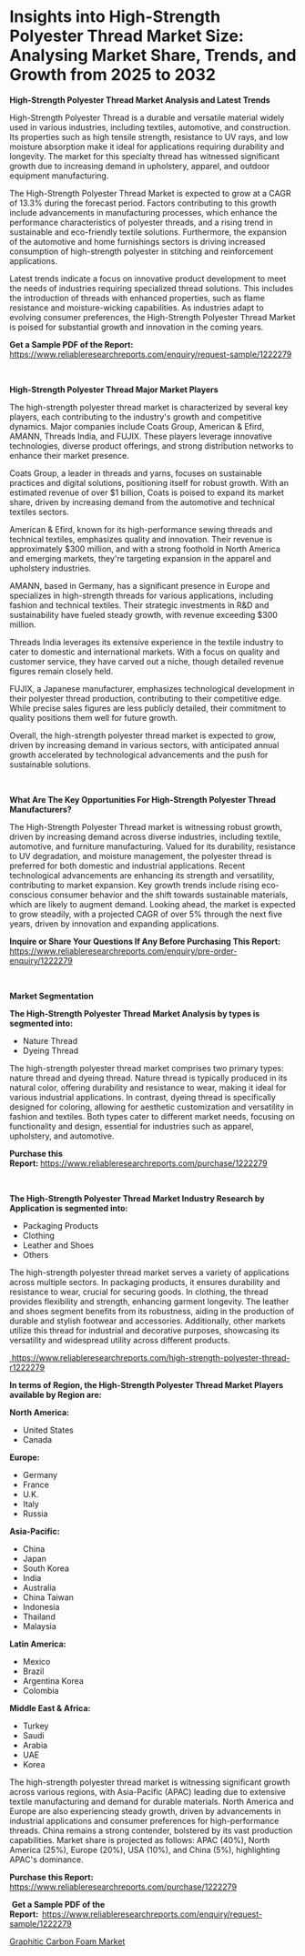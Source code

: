<p><h1>Insights into High-Strength Polyester Thread Market Size: Analysing Market Share, Trends, and Growth from 2025 to 2032</h1></p><p><strong>High-Strength Polyester Thread Market Analysis and Latest Trends</strong></p>
<p><p>High-Strength Polyester Thread is a durable and versatile material widely used in various industries, including textiles, automotive, and construction. Its properties such as high tensile strength, resistance to UV rays, and low moisture absorption make it ideal for applications requiring durability and longevity. The market for this specialty thread has witnessed significant growth due to increasing demand in upholstery, apparel, and outdoor equipment manufacturing.</p><p>The High-Strength Polyester Thread Market is expected to grow at a CAGR of 13.3% during the forecast period. Factors contributing to this growth include advancements in manufacturing processes, which enhance the performance characteristics of polyester threads, and a rising trend in sustainable and eco-friendly textile solutions. Furthermore, the expansion of the automotive and home furnishings sectors is driving increased consumption of high-strength polyester in stitching and reinforcement applications.</p><p>Latest trends indicate a focus on innovative product development to meet the needs of industries requiring specialized thread solutions. This includes the introduction of threads with enhanced properties, such as flame resistance and moisture-wicking capabilities. As industries adapt to evolving consumer preferences, the High-Strength Polyester Thread Market is poised for substantial growth and innovation in the coming years.</p></p>
<p><strong>Get a Sample PDF of the Report:&nbsp;</strong> <a href="https://www.reliableresearchreports.com/enquiry/request-sample/1222279?utm_campaign=2009&utm_medium=2&utm_source=Github&utm_content=ia&utm_term=05022025&utm_id=high-strength-polyester-thread">https://www.reliableresearchreports.com/enquiry/request-sample/1222279</a></p>
<p>&nbsp;</p>
<p><strong>High-Strength Polyester Thread Major Market Players</strong></p>
<p><p>The high-strength polyester thread market is characterized by several key players, each contributing to the industry's growth and competitive dynamics. Major companies include Coats Group, American & Efird, AMANN, Threads India, and FUJIX. These players leverage innovative technologies, diverse product offerings, and strong distribution networks to enhance their market presence.</p><p>Coats Group, a leader in threads and yarns, focuses on sustainable practices and digital solutions, positioning itself for robust growth. With an estimated revenue of over $1 billion, Coats is poised to expand its market share, driven by increasing demand from the automotive and technical textiles sectors.</p><p>American & Efird, known for its high-performance sewing threads and technical textiles, emphasizes quality and innovation. Their revenue is approximately $300 million, and with a strong foothold in North America and emerging markets, they're targeting expansion in the apparel and upholstery industries.</p><p>AMANN, based in Germany, has a significant presence in Europe and specializes in high-strength threads for various applications, including fashion and technical textiles. Their strategic investments in R&D and sustainability have fueled steady growth, with revenue exceeding $300 million.</p><p>Threads India leverages its extensive experience in the textile industry to cater to domestic and international markets. With a focus on quality and customer service, they have carved out a niche, though detailed revenue figures remain closely held.</p><p>FUJIX, a Japanese manufacturer, emphasizes technological development in their polyester thread production, contributing to their competitive edge. While precise sales figures are less publicly detailed, their commitment to quality positions them well for future growth.</p><p>Overall, the high-strength polyester thread market is expected to grow, driven by increasing demand in various sectors, with anticipated annual growth accelerated by technological advancements and the push for sustainable solutions.</p></p>
<p>&nbsp;</p>
<p><strong>What Are The Key Opportunities For High-Strength Polyester Thread Manufacturers?</strong></p>
<p><p>The High-Strength Polyester Thread market is witnessing robust growth, driven by increasing demand across diverse industries, including textile, automotive, and furniture manufacturing. Valued for its durability, resistance to UV degradation, and moisture management, the polyester thread is preferred for both domestic and industrial applications. Recent technological advancements are enhancing its strength and versatility, contributing to market expansion. Key growth trends include rising eco-conscious consumer behavior and the shift towards sustainable materials, which are likely to augment demand. Looking ahead, the market is expected to grow steadily, with a projected CAGR of over 5% through the next five years, driven by innovation and expanding applications.</p></p>
<p><strong>Inquire or Share Your Questions If Any Before Purchasing This Report:</strong> <a href="https://www.reliableresearchreports.com/enquiry/pre-order-enquiry/1222279?utm_campaign=2009&utm_medium=2&utm_source=Github&utm_content=ia&utm_term=05022025&utm_id=high-strength-polyester-thread">https://www.reliableresearchreports.com/enquiry/pre-order-enquiry/1222279</a></p>
<p>&nbsp;</p>
<p><strong>Market Segmentation</strong></p>
<p><strong>The High-Strength Polyester Thread Market Analysis by types is segmented into:</strong></p>
<p><ul><li>Nature Thread</li><li>Dyeing Thread</li></ul></p>
<p><p>The high-strength polyester thread market comprises two primary types: nature thread and dyeing thread. Nature thread is typically produced in its natural color, offering durability and resistance to wear, making it ideal for various industrial applications. In contrast, dyeing thread is specifically designed for coloring, allowing for aesthetic customization and versatility in fashion and textiles. Both types cater to different market needs, focusing on functionality and design, essential for industries such as apparel, upholstery, and automotive.</p></p>
<p><strong>Purchase this Report:&nbsp;</strong><a href="https://www.reliableresearchreports.com/purchase/1222279?utm_campaign=2009&utm_medium=2&utm_source=Github&utm_content=ia&utm_term=05022025&utm_id=high-strength-polyester-thread">https://www.reliableresearchreports.com/purchase/1222279</a></p>
<p>&nbsp;</p>
<p><strong>The High-Strength Polyester Thread Market Industry Research by Application is segmented into:</strong></p>
<p><ul><li>Packaging Products</li><li>Clothing</li><li>Leather and Shoes</li><li>Others</li></ul></p>
<p><p>The high-strength polyester thread market serves a variety of applications across multiple sectors. In packaging products, it ensures durability and resistance to wear, crucial for securing goods. In clothing, the thread provides flexibility and strength, enhancing garment longevity. The leather and shoes segment benefits from its robustness, aiding in the production of durable and stylish footwear and accessories. Additionally, other markets utilize this thread for industrial and decorative purposes, showcasing its versatility and widespread utility across different products.</p></p>
<p><a href="https://www.reliableresearchreports.com/high-strength-polyester-thread-r1222279?utm_campaign=2009&utm_medium=2&utm_source=Github&utm_content=ia&utm_term=05022025&utm_id=high-strength-polyester-thread">&nbsp;https://www.reliableresearchreports.com/high-strength-polyester-thread-r1222279</a></p>
<p><strong>In terms of Region, the High-Strength Polyester Thread Market Players available by Region are:</strong></p>
<p>
    <p> <strong> North America: </strong>
        <ul>
            <li>United States</li>
            <li>Canada</li>
        </ul>
        </p> 
    <p> <strong> Europe: </strong>
        <ul>
            <li>Germany</li>
            <li>France</li>
            <li>U.K.</li>
            <li>Italy</li>
            <li>Russia</li>
        </ul>
        </p> 
    <p> <strong> Asia-Pacific: </strong>
        <ul>
            <li>China</li>
            <li>Japan</li>
            <li>South Korea</li>
            <li>India</li>
            <li>Australia</li>
            <li>China Taiwan</li>
            <li>Indonesia</li>
            <li>Thailand</li>
            <li>Malaysia</li>
        </ul>
        </p> 
    <p> <strong> Latin America: </strong>
        <ul>
            <li>Mexico</li>
            <li>Brazil</li>
            <li>Argentina Korea</li>
            <li>Colombia</li>
        </ul>
        </p> 
    <p> <strong> Middle East & Africa: </strong>
        <ul>
            <li>Turkey</li>
            <li>Saudi</li>
            <li>Arabia</li>
            <li>UAE</li>
            <li>Korea</li>
        </ul>
    </p>
    </p>
<p><p>The high-strength polyester thread market is witnessing significant growth across various regions, with Asia-Pacific (APAC) leading due to extensive textile manufacturing and demand for durable materials. North America and Europe are also experiencing steady growth, driven by advancements in industrial applications and consumer preferences for high-performance threads. China remains a strong contender, bolstered by its vast production capabilities. Market share is projected as follows: APAC (40%), North America (25%), Europe (20%), USA (10%), and China (5%), highlighting APAC's dominance.</p></p>
<p><strong>Purchase this Report: </strong><a href="https://www.reliableresearchreports.com/purchase/1222279?utm_campaign=2009&utm_medium=2&utm_source=Github&utm_content=ia&utm_term=05022025&utm_id=high-strength-polyester-thread">https://www.reliableresearchreports.com/purchase/1222279</a></p>
<p>&nbsp;<strong>Get a Sample PDF of the Report:&nbsp;&nbsp;</strong><a href="https://www.reliableresearchreports.com/enquiry/request-sample/1222279?utm_campaign=2009&utm_medium=2&utm_source=Github&utm_content=ia&utm_term=05022025&utm_id=high-strength-polyester-thread">https://www.reliableresearchreports.com/enquiry/request-sample/1222279</a></p>
<p><strong></strong></p>
<p><p><a href="https://github.com/hgf64gh/Market-Research-Report-List-1/blob/main/graphitic-carbon-foam-market.md?utm_campaign=2009&utm_medium=2&utm_source=Github&utm_content=ia&utm_term=05022025&utm_id=high-strength-polyester-thread">Graphitic Carbon Foam Market</a></p></p>